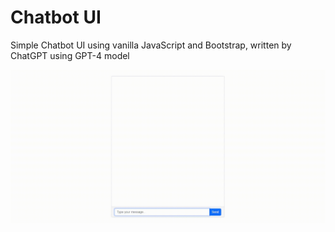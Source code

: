 # Chatbot UI
Simple Chatbot UI using vanilla JavaScript and Bootstrap, written by ChatGPT using GPT-4 model

![Chatbot UI Screenshot](https://github.com/edmund5/chatbot-ui/blob/main/chatbot-ui.gif)
